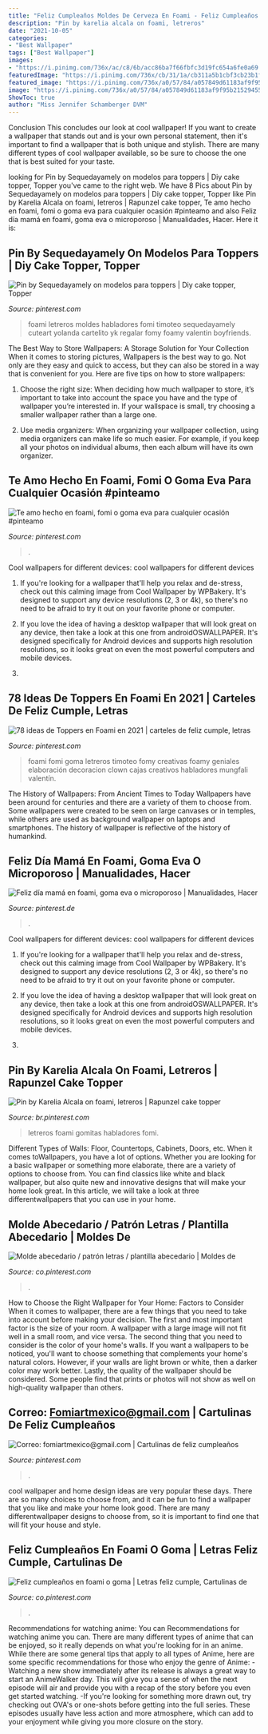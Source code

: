 ```yaml
---
title: "Feliz Cumpleaños Moldes De Cerveza En Foami - Feliz Cumpleaños En Foami O Goma"
description: "Pin by karelia alcala on foami, letreros"
date: "2021-10-05"
categories:
- "Best Wallpaper"
tags: ["Best Wallpaper"]
images:
- "https://i.pinimg.com/736x/ac/c8/6b/acc86ba7f66fbfc3d19fc654a6fe0a69.jpg"
featuredImage: "https://i.pinimg.com/736x/cb/31/1a/cb311a5b1cbf3cb23b1f946bfbad8479.jpg"
featured_image: "https://i.pinimg.com/736x/a0/57/84/a057849d61183af9f95b21529455d228.jpg"
image: "https://i.pinimg.com/736x/a0/57/84/a057849d61183af9f95b21529455d228.jpg"
ShowToc: true
author: "Miss Jennifer Schamberger DVM"
---
```



Conclusion
This concludes our look at cool wallpaper! If you want to create a wallpaper that stands out and is your own personal statement, then it's important to find a wallpaper that is both unique and stylish. There are many different types of cool wallpaper available, so be sure to choose the one that is best suited for your taste.

	

		
looking for Pin by Sequedayamely on modelos para toppers | Diy cake topper, Topper you've came to the right web. We have 8 Pics about Pin by Sequedayamely on modelos para toppers | Diy cake topper, Topper like Pin by Karelia Alcala on foami, letreros | Rapunzel cake topper, Te amo hecho en foami, fomi o goma eva para cualquier ocasión #pinteamo and also Feliz día mamá en foami, goma eva o microporoso | Manualidades, Hacer. Here it is:
		
    
## Pin By Sequedayamely On Modelos Para Toppers | Diy Cake Topper, Topper

<img loading=lazy src="https://i.pinimg.com/736x/1c/05/99/1c0599600c5c73a6b501a5f27b9a84a1.jpg" onerror="this.onerror=null;this.src='https://tse3.mm.bing.net/th?id=OIP.sEAe2sd2Pu53E1ZfrkcEGAHaJ4&amp;pid=15.1';" alt="Pin by Sequedayamely on modelos para toppers | Diy cake topper, Topper">

_Source: pinterest.com_

>foami letreros moldes habladores fomi timoteo sequedayamely cuteart yolanda cartelito yk regalar fomy foamy valentin boyfriends. 

	

The Best Way to Store Wallpapers: A Storage Solution for Your Collection
When it comes to storing pictures, Wallpapers is the best way to go. Not only are they easy and quick to access, but they can also be stored in a way that is convenient for you. Here are five tips on how to store wallpapers:
1) Choose the right size: When deciding how much wallpaper to store, it’s important to take into account the space you have and the type of wallpaper you’re interested in. If your wallspace is small, try choosing a smaller wallpaper rather than a large one.

2) Use media organizers: When organizing your wallpaper collection, using media organizers can make life so much easier. For example, if you keep all your photos on individual albums, then each album will have its own organizer.

    
## Te Amo Hecho En Foami, Fomi O Goma Eva Para Cualquier Ocasión #pinteamo

<img loading=lazy src="https://i.pinimg.com/736x/a0/57/84/a057849d61183af9f95b21529455d228.jpg" onerror="this.onerror=null;this.src='https://tse1.mm.bing.net/th?id=OIP.LjoWNAdcCL4Gbx85IMEjkQHaKC&amp;pid=15.1';" alt="Te amo hecho en foami, fomi o goma eva para cualquier ocasión #pinteamo">

_Source: pinterest.com_

>. 

	

Cool wallpapers for different devices:
cool wallpapers for different devices 

1. If you're looking for a wallpaper that'll help you relax and de-stress, check out this calming image from Cool Wallpaper by WPBakery. It's designed to support any device resolutions (2, 3 or 4k), so there's no need to be afraid to try it out on your favorite phone or computer.

2. If you love the idea of having a desktop wallpaper that will look great on any device, then take a look at this one from androidOSWALLPAPER. It's designed specifically for Android devices and supports high resolution resolutions, so it looks great on even the most powerful computers and mobile devices.

3.

    
## 78 Ideas De Toppers En Foami En 2021 | Carteles De Feliz Cumple, Letras

<img loading=lazy src="https://i.pinimg.com/474x/43/02/8b/43028bea8be0fea84218a70ddad16af3.jpg" onerror="this.onerror=null;this.src='https://tse3.mm.bing.net/th?id=OIP.Gj6dQXy_Ac_YNrtoPb2ODAAAAA&amp;pid=15.1';" alt="78 ideas de Toppers en Foami en 2021 | carteles de feliz cumple, letras">

_Source: pinterest.com_

>foami fomi goma letreros timoteo fomy creativas foamy geniales elaboración decoracion clown cajas creativos habladores mungfali valentín. 

	

The History of Wallpapers: From Ancient Times to Today
Wallpapers have been around for centuries and there are a variety of them to choose from. Some wallpapers were created to be seen on large canvases or in temples, while others are used as background wallpaper on laptops and smartphones. The history of wallpaper is reflective of the history of humankind.

    
## Feliz Día Mamá En Foami, Goma Eva O Microporoso | Manualidades, Hacer

<img loading=lazy src="https://i.pinimg.com/736x/ac/c8/6b/acc86ba7f66fbfc3d19fc654a6fe0a69.jpg" onerror="this.onerror=null;this.src='https://tse3.mm.bing.net/th?id=OIP.MqqqDCFU_QTPtooX6pY9hQHaLr&amp;pid=15.1';" alt="Feliz día mamá en foami, goma eva o microporoso | Manualidades, Hacer">

_Source: pinterest.de_

>. 

	

Cool wallpapers for different devices:
cool wallpapers for different devices 

1. If you're looking for a wallpaper that'll help you relax and de-stress, check out this calming image from Cool Wallpaper by WPBakery. It's designed to support any device resolutions (2, 3 or 4k), so there's no need to be afraid to try it out on your favorite phone or computer.

2. If you love the idea of having a desktop wallpaper that will look great on any device, then take a look at this one from androidOSWALLPAPER. It's designed specifically for Android devices and supports high resolution resolutions, so it looks great on even the most powerful computers and mobile devices.

3.

    
## Pin By Karelia Alcala On Foami, Letreros | Rapunzel Cake Topper

<img loading=lazy src="https://i.pinimg.com/736x/f1/3e/21/f13e217de3dd075e1b1fa6046ef59857.jpg" onerror="this.onerror=null;this.src='https://tse4.mm.bing.net/th?id=OIP.-2Un-_BrMLFYPwuG6YB0_AHaFj&amp;pid=15.1';" alt="Pin by Karelia Alcala on foami, letreros | Rapunzel cake topper">

_Source: br.pinterest.com_

>letreros foami gomitas habladores fomi. 

	

Different Types of Walls: Floor, Countertops, Cabinets, Doors, etc.
When it comes toWallpapers, you have a lot of options. Whether you are looking for a basic wallpaper or something more elaborate, there are a variety of options to choose from. You can find classics like white and black wallpaper, but also quite new and innovative designs that will make your home look great. In this article, we will take a look at three differentwallpapers that you can use in your home.

    
## Molde Abecedario / Patrón Letras / Plantilla Abecedario | Moldes De

<img loading=lazy src="https://i.pinimg.com/736x/cb/31/1a/cb311a5b1cbf3cb23b1f946bfbad8479.jpg" onerror="this.onerror=null;this.src='https://tse1.mm.bing.net/th?id=OIP.XgZYTVMgpHrr3whgmkkpPwHaJo&amp;pid=15.1';" alt="Molde abecedario / patrón letras / plantilla abecedario | Moldes de">

_Source: co.pinterest.com_

>. 

	

How to Choose the Right Wallpaper for Your Home: Factors to Consider
When it comes to wallpaper, there are a few things that you need to take into account before making your decision. The first and most important factor is the size of your room. A wallpaper with a large image will not fit well in a small room, and vice versa. 
The second thing that you need to consider is the color of your home's walls. If you want a wallpapers to be noticed, you'll want to choose something that complements your home's natural colors. However, if your walls are light brown or white, then a darker color may work better. 
Lastly, the quality of the wallpaper should be considered. Some people find that prints or photos will not show as well on high-quality wallpaper than others.

    
## Correo: Fomiartmexico@gmail.com | Cartulinas De Feliz Cumpleaños

<img loading=lazy src="https://i.pinimg.com/736x/fa/79/1e/fa791e839fec384d6e0629f3fcde2454.jpg" onerror="this.onerror=null;this.src='https://tse3.mm.bing.net/th?id=OIP.NPgzSoFGJHiAWIWOOHWIIgHaFj&amp;pid=15.1';" alt="Correo: fomiartmexico@gmail.com | Cartulinas de feliz cumpleaños">

_Source: pinterest.com_

>. 

	

cool wallpaper and home design ideas are very popular these days. There are so many choices to choose from, and it can be fun to find a wallpaper that you like and make your home look good. There are many differentwallpaper designs to choose from, so it is important to find one that will fit your house and style.

    
## Feliz Cumpleaños En Foami O Goma | Letras Feliz Cumple, Cartulinas De

<img loading=lazy src="https://i.pinimg.com/736x/94/65/5f/94655fc974c9fa5345274175fe67f273.jpg" onerror="this.onerror=null;this.src='https://tse4.mm.bing.net/th?id=OIP.ckwZ9iE2fEu_n_i46gTfsgHaJ4&amp;pid=15.1';" alt="Feliz cumpleaños en foami o goma | Letras feliz cumple, Cartulinas de">

_Source: co.pinterest.com_

>. 

	

Recommendations for watching anime: You can
Recommendations for watching anime you can. There are many different types of anime that can be enjoyed, so it really depends on what you're looking for in an anime. While there are some general tips that apply to all types of Anime, here are some specific recommendations for those who enjoy the genre of Anime: 
-Watching a new show immediately after its release is always a great way to start an AnimeWalker day. This will give you a sense of when the next episode will air and provide you with a recap of the story before you even get started watching. 
-If you're looking for something more drawn out, try checking out OVA's or one-shots before getting into the full series. These episodes usually have less action and more atmosphere, which can add to your enjoyment while giving you more closure on the story.

